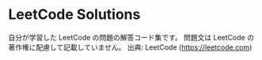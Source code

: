 # LeetCode Solutions

自分が学習した LeetCode の問題の解答コード集です。
問題文は LeetCode の著作権に配慮して記載していません。
出典: LeetCode (https://leetcode.com)

